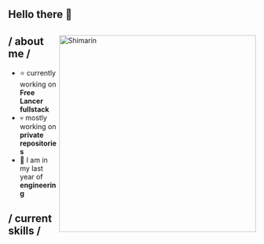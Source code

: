 ## Hello there 👋

<!--
**Mosala44/Mosala44** is a ✨ _special_ ✨ repository because its `README.md` (this file) appears on your GitHub profile.

Here are some ideas to get you started:

- 🔭 I’m currently working on ...
- 🌱 I’m currently learning ...
- 👯 I’m looking to collaborate on ...
- 🤔 I’m looking for help with ...
- 💬 Ask me about ...
- 📫 How to reach me: ...
- 😄 Pronouns: ...
- ⚡ Fun fact: ...
-->

<div>

<img align="right" width="400" alt="Shimarin" src="https://imgur.com/a/iqAXxGj"/>

<h2> / about me /</h2>
  
- ⭐ currently working on **Free Lancer fullstack**
- 💀 mostly working on **private repositories**
- 👾 I am in my last year of **engineering**
  
<h2> / current skills / </h2>
